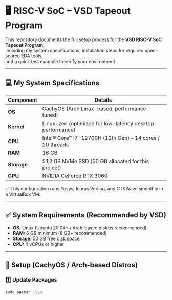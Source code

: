 # 🖥️ RISC-V SoC – VSD Tapeout Program  


This repository documents the full setup process for the **VSD RISC-V  SoC Tapeout Program**,  
including my system specifications, installation steps for required open-source EDA tools,  
and a quick test example to verify your environment.

---

## 💻 My System Specifications
| Component | Details |
|----------|---------|
| **OS** | CachyOS (Arch Linux-based, performance-tuned) |
| **Kernel** | Linux-zen (optimized for low-latency desktop performance) |
| **CPU** | Intel® Core™ i7-12700H (12th Gen) – 14 cores / 20 threads |
| **RAM** | 16 GB |
| **Storage** | 512 GB NVMe SSD (50 GB allocated for this project) |
| **GPU** | NVIDIA GeForce RTX 3060 |


✅ This configuration runs Yosys, Icarus Verilog, and GTKWave smoothly in a VirtualBox VM.

---

## ✅ System Requirements (Recommended by VSD)
- **OS:** Linux (Ubuntu 20.04+ / Arch-based distros recommended)  
- **RAM:** 6 GB minimum (8 GB+ recommended)  
- **Storage:** 50 GB free disk space  
- **CPU:** 4 vCPUs or higher  

---

## 🔧 Setup (CachyOS / Arch-based Distros)

### 1️⃣ Update Packages
```bash
sudo pacman -Syu
